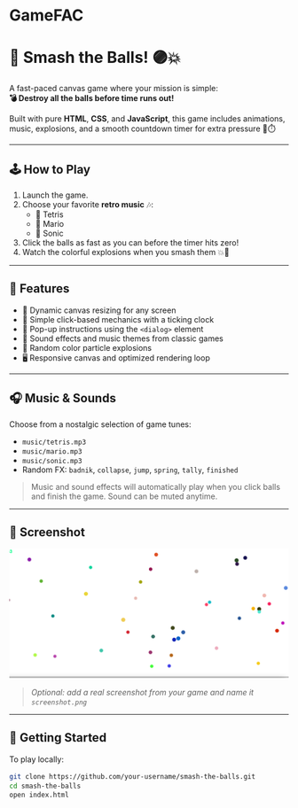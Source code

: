 # GameFAC
# 🎯 Smash the Balls! 🟣💥

A fast-paced canvas game where your mission is simple:  
**💣 Destroy all the balls before time runs out!**  

Built with pure **HTML**, **CSS**, and **JavaScript**, this game includes animations, music, explosions, and a smooth countdown timer for extra pressure 🧠⏱️

---

## 🕹️ How to Play

1. Launch the game.
2. Choose your favorite **retro music** 🎶:
   - 🎵 Tetris
   - 🍄 Mario
   - 🦔 Sonic
3. Click the balls as fast as you can before the timer hits zero!
4. Watch the colorful explosions when you smash them 💥💫

---

## 🧩 Features

- 🎨 Dynamic canvas resizing for any screen
- 🧠 Simple click-based mechanics with a ticking clock
- 💾 Pop-up instructions using the `<dialog>` element
- 🎵 Sound effects and music themes from classic games
- 🌈 Random color particle explosions
- 🖥️ Responsive canvas and optimized rendering loop

---

## 🎧 Music & Sounds

Choose from a nostalgic selection of game tunes:
- `music/tetris.mp3`
- `music/mario.mp3`
- `music/sonic.mp3`
- Random FX: `badnik`, `collapse`, `jump`, `spring`, `tally`, `finished`

> Music and sound effects will automatically play when you click balls and finish the game. Sound can be muted anytime.

---

## 📸 Screenshot

![Game Screenshot](./images/screenshot.png)  
> *Optional: add a real screenshot from your game and name it `screenshot.png`*

---

## 🚀 Getting Started

To play locally:

```bash
git clone https://github.com/your-username/smash-the-balls.git
cd smash-the-balls
open index.html
